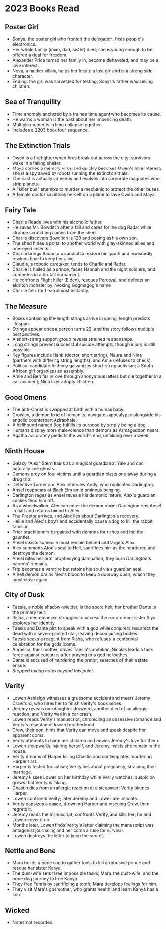 # 2023 Books Read

## Poster Girl
- Sonya, the poster girl who fronted the delegation, fixes people's electronics.
- Her whole family (mom, dad, sister) died; she is young enough to be offered a deal for freedom.
- Alexander Price turned her family in, became disheveled, and may be a love interest.
- Nova, a hacker villain, helps her locate a lost girl and is a strong side character.
- Ending: the girl was harvested for testing; Sonya's father was selling children.

## Sea of Tranquility
- Time anomaly anchored by a trainee time agent who becomes its cause.
- He warns a woman in the past about her impending death.
- Multiple moments in time collapse together.
- Includes a 2203 book tour sequence.

## The Extinction Trials
- Owen is a firefighter when fires break out across the city; survivors wake in a failing shelter.
- Maya carries a memory virus and quickly becomes Owen's love interest; she is a spy saved by robots running the extinction trials.
- The cast is actually on Venus and evolves into corporate magnates who strip planets.
- A "killer bus" attempts to murder a mechanic to protect the other buses.
- A female doctor sacrifices herself on a plane to save Owen and Maya.

## Fairy Tale
- Charlie Reade lives with his alcoholic father.
- He saves Mr. Bowditch after a fall and cares for the dog Radar while strange scratching comes from the shed.
- Charlie discovers Bowditch is 120 and posing as his own son.
- The shed hides a portal to another world with gray-skinned allies and one-eyed insects.
- Charlie brings Radar to a sundial to restore her youth and repeatedly rewinds time to keep her alive.
- Claudia, a robotic caretaker, tends to Charlie and Radar.
- Charlie is hailed as a prince, faces Hannah and the night soldiers, and competes in a brutal tournament.
- He confronts Flight Killer (Elden), rescues Perceval, and defeats an eldritch monster by invoking Gogmagog's name.
- Charlie falls for Leah almost instantly.

## The Measure
- Boxes containing life-length strings arrive in spring; length predicts lifespan.
- Strings appear once a person turns 22, and the story follows multiple perspectives.
- A short-string support group reveals strained relationships.
- Long strings prevent successful suicide attempts, though injury is still possible.
- Key figures include Hank (doctor, short string), Maura and Nina (partners with differing string lengths), and Amie (refuses to check).
- Political candidate Anthony galvanizes short-string activism; a South African girl organizes an assembly.
- Amie and Ben fall in love through anonymous letters but die together in a car accident; Nina later adopts children.

## Good Omens
- The anti-Christ is swapped at birth with a human baby.
- Crowley, a demon fond of humanity, navigates apocalypse alongside his angelic counterpart Aziraphale.
- A hellhound named Dog fulfills its purpose by simply being a dog.
- Humans display more malevolence than demons as Armageddon nears.
- Agatha accurately predicts the world's end, unfolding over a week.

## Ninth House
- Galaxy "Alex" Stern trains as a magical guardian at Yale and can naturally see ghosts.
- Demons prey on four victims until a guardian blasts one away during a drug trip.
- Detective Turner and Alex interview Andy, who implicates Darlington.
- Ansel reappears at Black Elm amid ominous banging.
- Darlington rages as Ansel reveals his demonic nature; Alex's guardian snakes fend him off.
- As a wheelwalker, Alex can enter the demon realm; Darlington rips Ansel in half and returns bound to Alex.
- The Praetor arrives, and Alex lies about Darlington's recovery.
- Hellie and Alex's boyfriend accidentally cause a dog to kill the rabbit familiar.
- Prior practitioners bargained with demons for riches and hid the gauntlet.
- Ansel insists someone must remain behind and targets Alex.
- Alex summons Aton's soul to Hell, sacrifices him as the murderer, and destroys the demon.
- Ansel bites her arm, prophesying damnation; they burn Darlington's parents' remains.
- Trip becomes a vampire but retains his soul via a guardian seal.
- A hell demon drains Alex's blood to keep a doorway open, which they must close again.

## City of Dusk
- Taesia, a noble shadow-wielder, is the spare heir; her brother Dante is the primary heir.
- Risha, a necromancer, struggles to access the moratorium; sister Siya explores her identity.
- Taesia and Dante plot to speak with a god while conjurers resurrect the dead with a seven-pointed star, leaving decomposing bodies.
- Taesia seeks a reagent from Risha, who refuses; a centennial celebration for the gods looms.
- Angelica, their mother, drives Taesia's ambition; Nicolas leads a task force against conjurers after praying to a god he loathes.
- Dante is accused of murdering the pretor; searches of their estate ensue.
- *Stopped taking notes beyond this point.*

## Verity
- Lowen Ashleigh witnesses a gruesome accident and meets Jeremy Crawford, who hires her to finish Verity's book series.
- Jeremy reveals one daughter drowned, another died of an allergic reaction, and Verity was in a car crash.
- Lowen reads Verity's manuscript, chronicling an obsessive romance and Verity's resentment toward motherhood.
- Crew, their son, hints that Verity can move and speak despite her apparent coma.
- Verity attempts to harm her children and envies Jeremy's love for them.
- Lowen sleepwalks, injuring herself, and Jeremy insists she remain in the house.
- Verity dreams of Harper killing Chastin and contemplates murdering Harper first.
- Harper is tested for autism; Verity lies about pregnancy, straining their marriage.
- Jeremy kisses Lowen on her birthday while Verity watches; suspicion grows that Verity is faking.
- Chastin dies from an allergic reaction at a sleepover; Verity blames Harper.
- Lowen confronts Verity; later Jeremy and Lowen are intimate.
- Verity capsizes a canoe, drowning Harper and rescuing Crew, then regrets it.
- Jeremy reads the manuscript, confronts Verity, and kills her; he and Lowen cover it up.
- Months later, Lowen finds Verity's letter claiming the manuscript was antagonist journaling and her coma a ruse for survival.
- Lowen destroys the letter to keep the secret.

## Nettle and Bone
- Mara builds a bone dog to gather tools to kill an abusive prince and rescue her sister Kanya.
- The dust-wife sets three impossible tasks; Mara, the dust-wife, and the bone dog journey to free Kanya.
- They free Fenris by sacrificing a tooth; Mara develops feelings for him.
- They visit Mara's godmother, who grants health, and learn Kanya has a son.

## Wicked
- Notes not recorded.
